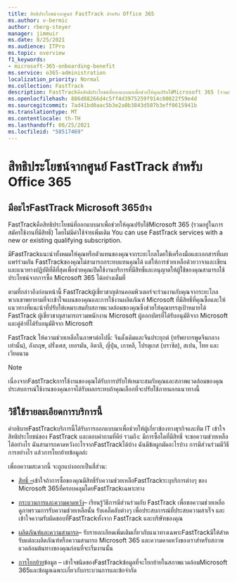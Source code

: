```yaml
---
title: สิทธิประโยชน์จากศูนย์ FastTrack สำหรับ Office 365
ms.author: v-bermic
author: rberg-steyer
manager: jimmuir
ms.date: 8/25/2021
ms.audience: ITPro
ms.topic: overview
f1_keywords:
- microsoft-365-onboarding-benefit
ms.service: o365-administration
localization_priority: Normal
ms.collection: FastTrack
description: FastTrackคือสิทธิประโยชน์ที่ออกแบบมาเพื่อช่วยให้คุณปรับใช้Microsoft 365 (รวมอยู่ในการสมัครใช้งานที่มีสิทธิ์) โดยไม่มีค่าใช้จ่ายเพิ่มเติม You can use FastTrack services with a new or existing qualifying subscription.
ms.openlocfilehash: 886d88266d4c5ff4d3975259f914c80022f59e4d
ms.sourcegitcommit: 7ad41bd0aac5b3e2a0b3843d507b3eff0615941b
ms.translationtype: MT
ms.contentlocale: th-TH
ms.lasthandoff: 08/25/2021
ms.locfileid: "58517469"
---
```

# <a name="fasttrack-center-benefit-for-microsoft-365"></a>สิทธิประโยชน์จากศูนย์ FastTrack สำหรับ Office 365

## <a name="what-is-fasttrack-for-microsoft-365"></a>มีอะไรFastTrack Microsoft 365บ้าง

FastTrackคือสิทธิประโยชน์ที่ออกแบบมาเพื่อช่วยให้คุณปรับใช้Microsoft 365 (รวมอยู่ในการสมัครใช้งานที่มีสิทธิ์) โดยไม่มีค่าใช้จ่ายเพิ่มเติม You can use FastTrack services with a new or existing qualifying subscription.

มีFastTrackแนะนําทั้งหมดให้คุณหรือตัวแทนของคุณจากระยะไกลโดยใช้เครื่องมือและเอกสารที่เผยแพร่ร่วมกัน FastTrackของคุณไม่สามารถกระทบแทนคุณได้ แต่ให้การช่วยเหลือด้วยวาจาและเขียน และแนวทางปฏิบัติที่ดีที่สุดเพื่อช่วยคุณเปิดใช้งานบริการที่มีสิทธิ์และอนุญาตให้ผู้ใช้ของคุณสามารถใช้ประโยชน์จากการซื้อ Microsoft 365 ได้อย่างเต็มที่

ตามที่กล่าวถึงก่อนหน้านี้ FastTrackผู้เชี่ยวชาญด้านคอมพิวเตอร์จะร่วมงานกับคุณจากระยะไกล พวกเขาพยายามที่จะเข้าใจแผนของคุณและการใช้งานผลิตภัณฑ์ Microsoft ที่มีสิทธิ์ที่คุณซื้อและให้แนวทางที่แนะน้าที่ปรับให้เหมาะสมกับสภาพแวดล้อมของคุณซึ่งช่วยให้คุณบรรลุเป้าหมายได้ FastTrack ผู้เชี่ยวชาญสามารถรวมพนักงาน Microsoft ผู้ออกบัตรที่ได้รับอนุมัติจาก Microsoft และคู่ค้าที่ได้รับอนุมัติจาก Microsoft

FastTrack ให้ความช่วยเหลือในภาษาต่อไปนี้: จีนดั้งเดิมและจีนประยุกต์ (ทรัพยากรพูดจีนกลางเท่านั้น), อังกฤษ, ฝรั่งเศส, เยอรมัน, อิตาลี, ญี่ปุ่น, เกาหลี, โปรตุเกส (บราซิล), สเปน, ไทย และเวียดนาม 

> [!NOTE]
> เนื่องจากFastTrackการใช้งานของคุณได้รับการปรับให้เหมาะสมกับคุณและสภาพแวดล้อมของคุณ ประสบการณ์ใช้งานของคุณอาจได้รับผลกระทบถ้าคุณเลือกที่จะปรับใช้ภายนอกแนวทางนี้

## <a name="how-to-use-this-service-description"></a>วิธีใช้รายละเอียดการบริการนี้

คําอธิบายFastTrackบริการนี้ได้รับการออกแบบมาเพื่อช่วยให้ผู้เกี่ยวข้องทางธุรกิจและทีม IT เข้าใจสิทธิประโยชน์ของ FastTrack และตอบคําถามที่คีย์ รวมถึง: มีการซื้อใดที่มีสิทธิ์ จะขอความช่วยเหลือได้อย่างไร ฉันสามารถคาดหวังอะไรจากFastTrackได้บ้าง ฉันมีข้อผูกมัดอะไรบ้าง การมีส่วนร่วมมีวิธีการอย่างไร แล้วการโยกย้ายข้อมูลล่ะ

เพื่ออความสะดวกนี้ จะถูกแบ่งออกเป็นสี่ส่วน:

  - [สิทธิ์ –](eligibility.md)เข้าใจถ้าการซื้อของคุณมีสิทธิ์รับความช่วยเหลือFastTrackระบุบริการต่างๆ ของ Microsoft 365ที่ครอบคลุมโดยFastTrackเฉพาะทาง

  - [กระบวนการและความคาดหวัง](process-and-expectations.md)– เรียนรู้วิธีการมีส่วนร่วมกับ FastTrack เพื่อขอความช่วยเหลือ ดูภาพรวมการรับความช่วยเหลือนั้น รับเคล็ดลับต่างๆ เพื่อประสบการณ์ที่ประสบความสาเร็จ และเข้าใจความรับผิดชอบที่FastTrackทั้งจาก FastTrack และบริษัทของคุณ

  - [ผลิตภัณฑ์และความสามารถ](products-and-capabilities.md)– รับรายละเอียดเพิ่มเติมเกี่ยวกับแนวทางเฉพาะFastTrackมีให้สําหรับแต่ละผลิตภัณฑ์หรือความสามารถ Microsoft 365 และความคาดหวังของเราสําหรับสภาพแวดล้อมต้นทางของคุณก่อนที่จะเริ่มงานนั้น

  - [การโยกย้าย](data-migration.md)ข้อมูล – เข้าใจชนิดของFastTrackข้อมูลที่จะโยกย้ายในสภาพแวดล้อมMicrosoft 365และข้อมูลเฉพาะเกี่ยวกับกระบวนการและข้อจํากัด

